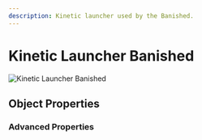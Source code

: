 ```yaml
---
description: Kinetic launcher used by the Banished.
---
```


# Kinetic Launcher Banished

![Kinetic Launcher Banished](../../../.gitbook/assets/images/objects/gameplay/launchers-lifts/kinetic-launcher-banished.png)

## Object Properties

### Advanced Properties

